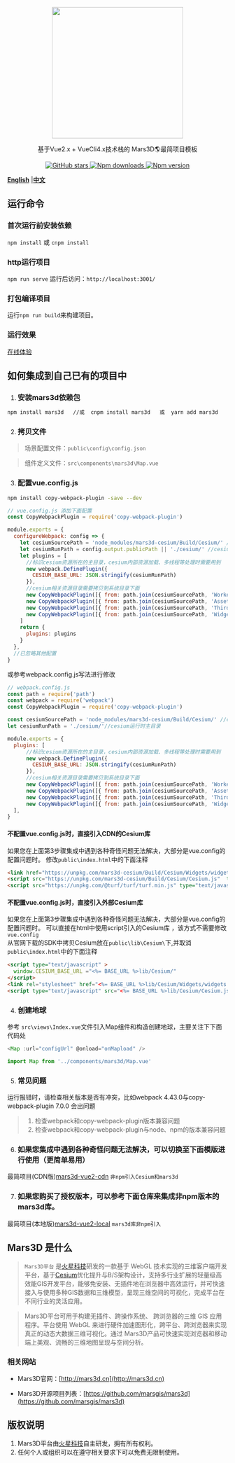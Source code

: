 <p align="center">
<img src="https://muyao1987.gitee.io/cdn/mars3d.cn/logo.png" width="300px" />
</p>
 
<p align="center">基于Vue2.x + VueCli4.x技术栈的 Mars3D🌎最简项目模板</p>

<p align="center">
<a target="_black" href="https://github.com/marsgis/mars3d">
<img alt="GitHub stars" src="https://img.shields.io/github/stars/marsgis/mars3d?style=flat&logo=github">
</a>
<a target="_black" href="https://www.npmjs.com/package/mars3d">
<img alt="Npm downloads" src="https://img.shields.io/npm/dt/mars3d?style=flat&logo=npm">
</a>
<a target="_black" href="https://www.npmjs.com/package/mars3d">
<img alt="Npm version" src="https://img.shields.io/npm/v/mars3d.svg?style=flat&logo=npm&label=version"/>
</a>
</p>

 [**English**](./README_EN.md) |[**中文**](./README.md) 
 
 

## 运行命令
 
### 首次运行前安装依赖
 `npm install` 或 `cnpm install`
 
### http运行项目
 `npm run serve`  运行后访问：`http://localhost:3001/` 

### 打包编译项目
 运行`npm run build`来构建项目。 

### 运行效果 
 [在线体验](http://marsgis.gitee.io/mars3d-es5-template/)  

  
## 如何集成到自己已有的项目中
1. ### 安装mars3d依赖包
```bash
npm install mars3d   //或  cnpm install mars3d   或  yarn add mars3d
```

2. ### 拷贝文件
 > 场景配置文件：`public\config\config.json`

 > 组件定义文件：`src\components\mars3d\Map.vue`


3. ### 配置vue.config.js 

```bash
npm install copy-webpack-plugin -save --dev
```

```js
// vue.config.js 添加下面配置 
const CopyWebpackPlugin = require('copy-webpack-plugin')  

module.exports = {
  configureWebpack: config => { 
    let cesiumSourcePath = 'node_modules/mars3d-cesium/Build/Cesium/' //cesium库目录
    let cesiumRunPath = config.output.publicPath || './cesium/' //cesium运行时主目录
    let plugins = [
      //标识cesium资源所在的主目录，cesium内部资源加载、多线程等处理时需要用到
      new webpack.DefinePlugin({
        CESIUM_BASE_URL: JSON.stringify(cesiumRunPath)
      }),
      //cesium相关资源目录需要拷贝到系统目录下面
      new CopyWebpackPlugin([{ from: path.join(cesiumSourcePath, 'Workers'), to: path.join(cesiumRunPath, 'Workers') }]),
      new CopyWebpackPlugin([{ from: path.join(cesiumSourcePath, 'Assets'), to: path.join(cesiumRunPath, 'Assets') }]),
      new CopyWebpackPlugin([{ from: path.join(cesiumSourcePath, 'ThirdParty'), to: path.join(cesiumRunPath, 'ThirdParty') }]),
      new CopyWebpackPlugin([{ from: path.join(cesiumSourcePath, 'Widgets'), to: path.join(cesiumRunPath, 'Widgets') }])
    ]
    return {
      plugins: plugins
    }
  },
  //已忽略其他配置
}
```

或参考webpack.config.js写法进行修改
```js 
// webpack.config.js  
const path = require('path')
const webpack = require('webpack')
const CopyWebpackPlugin = require('copy-webpack-plugin')

const cesiumSourcePath = 'node_modules/mars3d-cesium/Build/Cesium/' //cesium库目录
let cesiumRunPath = './cesium/'//cesium运行时主目录

module.exports = {
  plugins: [
      //标识cesium资源所在的主目录，cesium内部资源加载、多线程等处理时需要用到
      new webpack.DefinePlugin({
        CESIUM_BASE_URL: JSON.stringify(cesiumRunPath)
      }),
      //cesium相关资源目录需要拷贝到系统目录下面
      new CopyWebpackPlugin([{ from: path.join(cesiumSourcePath, 'Workers'), to: path.join(cesiumRunPath, 'Workers') }]),
      new CopyWebpackPlugin([{ from: path.join(cesiumSourcePath, 'Assets'), to: path.join(cesiumRunPath, 'Assets') }]),
      new CopyWebpackPlugin([{ from: path.join(cesiumSourcePath, 'ThirdParty'), to: path.join(cesiumRunPath, 'ThirdParty') }]),
      new CopyWebpackPlugin([{ from: path.join(cesiumSourcePath, 'Widgets'), to: path.join(cesiumRunPath, 'Widgets') }])
  ],
}
```

#### 不配置vue.config.js时，直接引入CDN的Cesium库
如果您在上面第3步骤集成中遇到各种奇怪问题无法解决，大部分是vue.config的配置问题时。 
修改`public\index.html`中的下面注释
```html
<link href="https://unpkg.com/mars3d-cesium/Build/Cesium/Widgets/widgets.css" rel="stylesheet"   type="text/css" />
<script src="https://unpkg.com/mars3d-cesium/Build/Cesium/Cesium.js"  type="text/javascript"></script>
<script src="https://unpkg.com/@turf/turf/turf.min.js" type="text/javascript" ></script>
```
 #### 不配置vue.config.js时，直接引入外部Cesium库
如果您在上面第3步骤集成中遇到各种奇怪问题无法解决，大部分是vue.config的配置问题时。
可以直接在html中使用script引入的Cesium库 ，该方式不需要修改 `vue.config`  
从官网下载的SDK中拷贝Cesium放在`public\lib\Cesium\`下,并取消`public\index.html`中的下面注释
```html
<script type="text/javascript" >
  window.CESIUM_BASE_URL ="<%= BASE_URL %>lib/Cesium/"
</script>
<link rel="stylesheet" href="<%= BASE_URL %>lib/Cesium/Widgets/widgets.css">
<script type="text/javascript" src="<%= BASE_URL %>lib/Cesium/Cesium.js"></script>
```




4. ### 创建地球 
 参考 `src\views\Index.vue`文件引入Map组件和构造创建地球，主要关注下下面代码处
```js
<Map :url="configUrl" @onload="onMapload" />

import Map from '../components/mars3d/Map.vue'
```
5. ### 常见问题
 运行报错时，请检查相关版本是否有冲突，比如webpack 4.43.0与copy-webpack-plugin 7.0.0 会出问题
  >1. 检查webpack和copy-webpack-plugin版本兼容问题
  >2. 检查webpack和copy-webpack-plugin与node、npm的版本兼容问题


6. ### 如果您集成中遇到各种奇怪问题无法解决，可以切换至下面模版进行使用（更简单易用）
最简项目(CDN版)[mars3d-vue2-cdn](../mars3d-vue2-cdn/)    `非npm引入Cesium和mars3d`


7. ### 如果您购买了授权版本，可以参考下面仓库来集成非npm版本的mars3d库。
最简项目(本地版)[mars3d-vue2-local](../mars3d-vue2-local/)     `mars3d库非npm引入`



## Mars3D 是什么 
>  `Mars3D平台` 是[火星科技](http://marsgis.cn/)研发的一款基于 WebGL 技术实现的三维客户端开发平台，基于[Cesium](https://cesium.com/cesiumjs/)优化提升与B/S架构设计，支持多行业扩展的轻量级高效能GIS开发平台，能够免安装、无插件地在浏览器中高效运行，并可快速接入与使用多种GIS数据和三维模型，呈现三维空间的可视化，完成平台在不同行业的灵活应用。

 > Mars3D平台可用于构建无插件、跨操作系统、 跨浏览器的三维 GIS 应用程序。平台使用 WebGL 来进行硬件加速图形化，跨平台、跨浏览器来实现真正的动态大数据三维可视化。通过 Mars3D产品可快速实现浏览器和移动端上美观、流畅的三维地图呈现与空间分析。

### 相关网站 
- Mars3D官网：[http://mars3d.cn](http://mars3d.cn)  

- Mars3D开源项目列表：[https://github.com/marsgis/mars3d](https://github.com/marsgis/mars3d)


## 版权说明
1. Mars3D平台由[火星科技](http://marsgis.cn/)自主研发，拥有所有权利。
2. 任何个人或组织可以在遵守相关要求下可以免费无限制使用。

